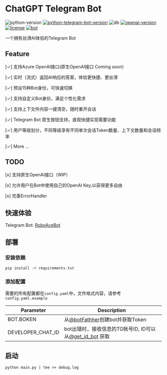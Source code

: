 # ChatGPT Telegram Bot

![python-version](https://img.shields.io/badge/python-3.9+-blue.svg)
[![python-telegram-bot-version](https://img.shields.io/badge/PythonTelegramBot-20.3+-critical.svg)](https://github.com/python-telegram-bot/python-telegram-bot/releases/tag/v20.3)
![db](https://img.shields.io/badge/db-MySQL8-ff69b4.svg)
[![openai-version](https://img.shields.io/badge/openai-0.27.6-orange.svg)](https://openai.com/)
[![license](https://img.shields.io/badge/License-MIT-brightgreen.svg)](LICENSE)
[![bot](https://img.shields.io/badge/TelegramBot-@RoboAceBot-blueviolet.svg)](https://t.me/RoboAceBot)

一个拥有丝滑AI体验的Telegram Bot

## Feature

[✓] 支持Azure OpenAI接口(原生OpenAI接口 Coming soon)

[✓] 实时（流式）返回AI响应的答案，体验更快捷、更丝滑

[✓] 预设15种Bot身份，可快速切换

[✓] 支持自定义Bot身份，满足个性化需求

[✓] 支持上下文件内容一键清空，随时重开会话

[✓] Telegram Bot 原生按钮支持，直观快捷实现需要功能

[✓] 用户等级划分，不同等级享有不同单次会话Token数量、上下文数量和会话频率

[✓] More ...

## TODO
[x] 支持原生OpenAI接口（WIP）

[x] 允许用户在Bot中使用自己的OpenAI Key,以获得更多自由

[x] 完善ErrorHandler

## 快速体验

Telegram Bot: [RoboAceBot](https://t.me/RoboAceBot)

## 部署

### 安装依赖

```shell
pip install -r requirements.txt
```

### 添加配置

需要的所有配置都在`config.yaml`中，文件格式内容，请参考`config.yaml.example`

| Parameter         | Description                                                        |
|-------------------|--------------------------------------------------------------------|
| BOT.BOKEN         | 从[@botFathher](https://t.me/BotFather)创建bot并获取Token                |
| DEVELOPER_CHAT_ID | bot出错时，接收信息的TG帐号ID, ID可以从[@get_id_bot](https://t.me/get_id_bot) 获取 |

## 启动

```shell
python main.py | tee >> debug.log
```